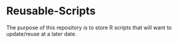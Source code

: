 # Reusable-Scripts

The purpose of this repository is to store R scripts that will want to update/reuse at a later date. 
